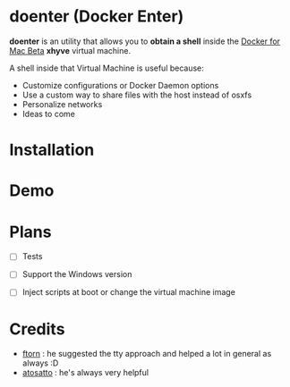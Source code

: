 # doenter (Docker Enter)

**doenter** is an utility that allows you to **obtain a shell** inside the [Docker for Mac Beta](https://blog.docker.com/2016/03/docker-for-mac-windows-beta/) **xhyve** virtual machine.

A shell inside that Virtual Machine is useful because:

- Customize configurations or Docker Daemon options
- Use a custom way to share files with the host instead of osxfs
- Personalize networks
- Ideas to come


# Installation

# Demo

# Plans

- [ ] Tests
- [ ] Support the Windows version
- [ ] Inject scripts at boot or change the virtual machine image


# Credits

- [ftorn](https://github.com/ftorn) : he suggested the tty approach and helped a lot in general as always :D
- [atosatto](https://github.com/atosatto) : he's always very helpful

